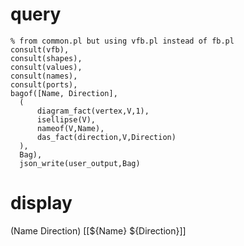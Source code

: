 # query
    % from common.pl but using vfb.pl instead of fb.pl
    consult(vfb),
    consult(shapes),
    consult(values),
    consult(names),
    consult(ports),
    bagof([Name, Direction],
	  (
		  diagram_fact(vertex,V,1),
		  isellipse(V),
          nameof(V,Name),
		  das_fact(direction,V,Direction)
      ),	
	  Bag),
	  json_write(user_output,Bag)
# display
  (Name Direction)
  [[${Name} ${Direction}]]
